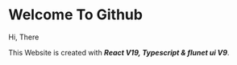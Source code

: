 # Welcome To Github
Hi, There

This Website is created with ***React V19, Typescript & flunet ui V9***.
